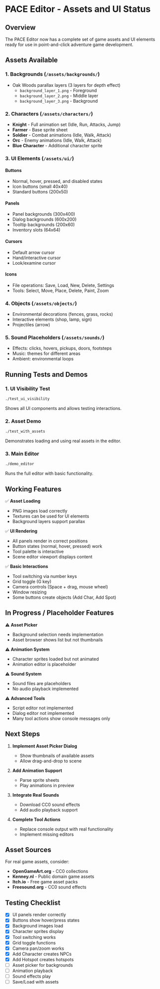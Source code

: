 # PACE Editor - Assets and UI Status

## Overview
The PACE Editor now has a complete set of game assets and UI elements ready for use in point-and-click adventure game development.

## Assets Available

### 1. **Backgrounds** (`/assets/backgrounds/`)
- Oak Woods parallax layers (3 layers for depth effect)
  - `background_layer_1.png` - Foreground
  - `background_layer_2.png` - Middle layer
  - `background_layer_3.png` - Background

### 2. **Characters** (`/assets/characters/`)
- **Knight** - Full animation set (Idle, Run, Attacks, Jump)
- **Farmer** - Base sprite sheet
- **Soldier** - Combat animations (Idle, Walk, Attack)
- **Orc** - Enemy animations (Idle, Walk, Attack)
- **Blue Character** - Additional character sprite

### 3. **UI Elements** (`/assets/ui/`)
#### Buttons
- Normal, hover, pressed, and disabled states
- Icon buttons (small 40x40)
- Standard buttons (200x50)

#### Panels
- Panel backgrounds (300x400)
- Dialog backgrounds (600x200)
- Tooltip backgrounds (200x60)
- Inventory slots (64x64)

#### Cursors
- Default arrow cursor
- Hand/interactive cursor
- Look/examine cursor

#### Icons
- File operations: Save, Load, New, Delete, Settings
- Tools: Select, Move, Place, Delete, Paint, Zoom

### 4. **Objects** (`/assets/objects/`)
- Environmental decorations (fences, grass, rocks)
- Interactive elements (shop, lamp, sign)
- Projectiles (arrow)

### 5. **Sound Placeholders** (`/assets/sounds/`)
- Effects: clicks, hovers, pickups, doors, footsteps
- Music: themes for different areas
- Ambient: environmental loops

## Running Tests and Demos

### 1. **UI Visibility Test**
```bash
./test_ui_visibility
```
Shows all UI components and allows testing interactions.

### 2. **Asset Demo**
```bash
./test_with_assets
```
Demonstrates loading and using real assets in the editor.

### 3. **Main Editor**
```bash
./demo_editor
```
Runs the full editor with basic functionality.

## Working Features

✅ **Asset Loading**
- PNG images load correctly
- Textures can be used for UI elements
- Background layers support parallax

✅ **UI Rendering**
- All panels render in correct positions
- Button states (normal, hover, pressed) work
- Tool palette is interactive
- Scene editor viewport displays content

✅ **Basic Interactions**
- Tool switching via number keys
- Grid toggle (G key)
- Camera controls (Space + drag, mouse wheel)
- Window resizing
- Some buttons create objects (Add Char, Add Spot)

## In Progress / Placeholder Features

⚠️ **Asset Picker**
- Background selection needs implementation
- Asset browser shows list but not thumbnails

⚠️ **Animation System**
- Character sprites loaded but not animated
- Animation editor is placeholder

⚠️ **Sound System**
- Sound files are placeholders
- No audio playback implemented

⚠️ **Advanced Tools**
- Script editor not implemented
- Dialog editor not implemented
- Many tool actions show console messages only

## Next Steps

1. **Implement Asset Picker Dialog**
   - Show thumbnails of available assets
   - Allow drag-and-drop to scene

2. **Add Animation Support**
   - Parse sprite sheets
   - Play animations in preview

3. **Integrate Real Sounds**
   - Download CC0 sound effects
   - Add audio playback support

4. **Complete Tool Actions**
   - Replace console output with real functionality
   - Implement missing editors

## Asset Sources

For real game assets, consider:
- **OpenGameArt.org** - CC0 collections
- **Kenney.nl** - Public domain game assets
- **Itch.io** - Free game asset packs
- **Freesound.org** - CC0 sound effects

## Testing Checklist

- [x] UI panels render correctly
- [x] Buttons show hover/press states
- [x] Background images load
- [x] Character sprites display
- [x] Tool switching works
- [x] Grid toggle functions
- [x] Camera pan/zoom works
- [x] Add Character creates NPCs
- [x] Add Hotspot creates hotspots
- [ ] Asset picker for backgrounds
- [ ] Animation playback
- [ ] Sound effects play
- [ ] Save/Load with assets